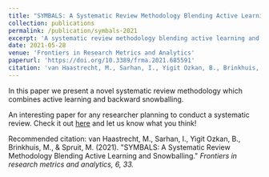 ```yaml
---
title: "SYMBALS: A Systematic Review Methodology Blending Active Learning and Snowballing"
collection: publications
permalink: /publication/symbals-2021
excerpt: 'A systematic review methodology blending active learning and backward snowballing.'
date: 2021-05-28
venue: 'Frontiers in Research Metrics and Analytics'
paperurl: 'https://doi.org/10.3389/frma.2021.685591'
citation: 'van Haastrecht, M., Sarhan, I., Yigit Ozkan, B., Brinkhuis, M., & Spruit, M. (2021). &quot;SYMBALS: A Systematic Review Methodology Blending Active Learning and Snowballing.&quot; <i>Frontiers in research metrics and analytics<i>, 6, 33.'
---
```

In this paper we present a novel systematic review methodology which combines active learning and backward snowballing.
  
An interesting paper for any researcher planning to conduct a systematic review. Check it out [here](https://doi.org/10.3389/frma.2021.685591) and let us know what you think!
  
Recommended citation: van Haastrecht, M., Sarhan, I., Yigit Ozkan, B., Brinkhuis, M., & Spruit, M. (2021). "SYMBALS: A Systematic Review Methodology Blending Active Learning and Snowballing." <i>Frontiers in research metrics and analytics<i>, 6, 33.
